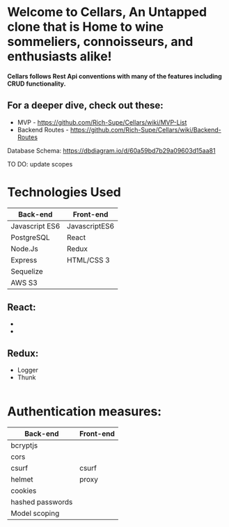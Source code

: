 # Welcome to Cellars, An Untapped clone that is Home to wine sommeliers, connoisseurs, and enthusiasts alike!

<Insert Picture Here>


#### Cellars follows Rest Api conventions with many of the features including CRUD functionality.
  
## For a deeper dive, check out these:
  * MVP - https://github.com/Rich-Supe/Cellars/wiki/MVP-List
  * Backend Routes - https://github.com/Rich-Supe/Cellars/wiki/Backend-Routes

 

Database Schema: https://dbdiagram.io/d/60a59bd7b29a09603d15aa81
  




TO DO: update scopes
  
# Technologies Used

| Back-end    | Front-end |
| ---      | ---       |
| Javascript ES6 | JavascriptES6  |
| PostgreSQL     | React |
| Node.Js |   Redux    |
| Express | HTML/CSS 3 |
| Sequelize |  |
| AWS S3 |    |

## React:
*
*


## Redux:
* Logger
* Thunk

```

```


# Authentication measures:
| Back-end    | Front-end |
| ---      | ---       |
| bcryptjs |  |
| cors |  |
| csurf | csurf |
| helmet | proxy |
| cookies |   |
| hashed passwords |   |
| Model scoping |   |
